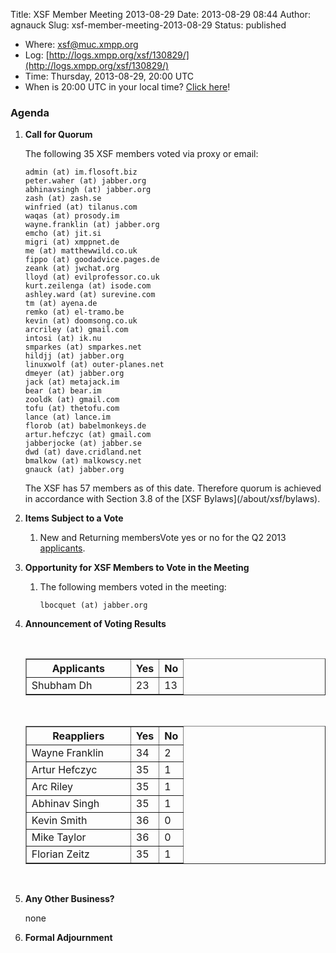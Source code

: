 Title: XSF Member Meeting 2013-08-29
Date: 2013-08-29 08:44
Author: agnauck
Slug: xsf-member-meeting-2013-08-29
Status: published

-   <span>Where</span>: [xsf@muc.xmpp.org  
   ](xmpp:xsf@muc.xmpp.org?join)
-   Log:
    [http://logs.xmpp.org/xsf/130829/](http://logs.xmpp.org/xsf/130829/)
-   Time: Thursday, 2013-08-29, 20:00 UTC
-   When is 20:00 UTC in your local time? [Click
    here](http://www.worldtimeserver.com/)!

### Agenda

1.  **Call for Quorum**

    The following 35 XSF members voted via proxy or email:

        admin (at) im.flosoft.biz
        peter.waher (at) jabber.org
        abhinavsingh (at) jabber.org
        zash (at) zash.se
        winfried (at) tilanus.com
        waqas (at) prosody.im
        wayne.franklin (at) jabber.org
        emcho (at) jit.si
        migri (at) xmppnet.de
        me (at) matthewwild.co.uk
        fippo (at) goodadvice.pages.de
        zeank (at) jwchat.org
        lloyd (at) evilprofessor.co.uk
        kurt.zeilenga (at) isode.com
        ashley.ward (at) surevine.com
        tm (at) ayena.de
        remko (at) el-tramo.be
        kevin (at) doomsong.co.uk
        arcriley (at) gmail.com
        intosi (at) ik.nu
        smparkes (at) smparkes.net
        hildjj (at) jabber.org
        linuxwolf (at) outer-planes.net
        dmeyer (at) jabber.org
        jack (at) metajack.im
        bear (at) bear.im
        zooldk (at) gmail.com
        tofu (at) thetofu.com
        lance (at) lance.im
        florob (at) babelmonkeys.de
        artur.hefczyc (at) gmail.com
        jabberjocke (at) jabber.se
        dwd (at) dave.cridland.net
        bmalkow (at) malkowscy.net
        gnauck (at) jabber.org

    <p>
    The XSF has 57 members as of this date. Therefore quorum is achieved
    in accordance with Section 3.8 of the [XSF
    Bylaws](/about/xsf/bylaws).

2.  **Items Subject to a Vote**
    1.  New and Returning membersVote yes or no for the Q2 2013
        [applicants](http://wiki.xmpp.org/web/Membership_Applications_Q2_2013).

3.  **Opportunity for XSF Members to Vote in the Meeting**
    1.  The following members voted in the meeting:

            lbocquet (at) jabber.org

4.  **Announcement of Voting Results**

     

    <table border="1" cellspacing="0" cellpadding="3">
    <tbody>
    <tr>
    <th style="width: 150px;">
    Applicants

    </th>
    <th>
    Yes

    </th>
    <th>
    No

    </th>
    </tr>
    <tr>
    <td>
    Shubham Dh

    </td>
    <td>
    23

    </td>
    <td>
    13

    </td>
    </tr>
    </tbody>
    </table>
     

    <table border="1" cellspacing="0" cellpadding="3">
    <tbody>
    <tr>
    <th style="width: 150px;">
    Reappliers

    </th>
    <th>
    Yes

    </th>
    <th>
    No

    </th>
    </tr>
    <tr>
    <td>
    Wayne Franklin

    </td>
    <td>
    34

    </td>
    <td>
    2

    </td>
    </tr>
    <tr>
    <td style="height: 27px">
    Artur Hefczyc

    </td>
    <td style="height: 27px">
    35

    </td>
    <td style="height: 27px">
    1

    </td>
    </tr>
    <tr>
    <td>
    Arc Riley

    </td>
    <td>
    35

    </td>
    <td>
    1

    </td>
    </tr>
    <tr>
    <td>
    Abhinav Singh

    </td>
    <td>
    35

    </td>
    <td>
    1

    </td>
    </tr>
    <tr>
    <td>
    Kevin Smith

    </td>
    <td>
    36

    </td>
    <td>
    0

    </td>
    </tr>
    <tr>
    <td>
    Mike Taylor

    </td>
    <td>
    36

    </td>
    <td>
    0

    </td>
    </tr>
    <tr>
    <td>
    Florian Zeitz

    </td>
    <td>
    35

    </td>
    <td>
    1

    </td>
    </tr>
    </tbody>
    </table>
    <p>
     

5.  **Any Other Business?**  
     
    none
6.  **Formal Adjournment**

